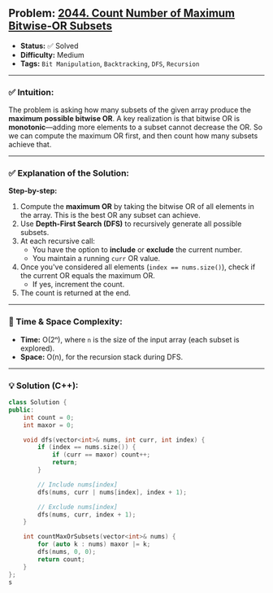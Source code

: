 ## Problem: [2044. Count Number of Maximum Bitwise-OR Subsets](https://leetcode.com/problems/count-number-of-maximum-bitwise-or-subsets/)

- **Status:** ✅ Solved  
- **Difficulty:** Medium  
- **Tags:** `Bit Manipulation`, `Backtracking`, `DFS`, `Recursion`

---

### ✅ Intuition:
The problem is asking how many subsets of the given array produce the **maximum possible bitwise OR**. A key realization is that bitwise OR is **monotonic**—adding more elements to a subset cannot decrease the OR. So we can compute the maximum OR first, and then count how many subsets achieve that.

---

### ✅ Explanation of the Solution:
**Step-by-step:**
1. Compute the **maximum OR** by taking the bitwise OR of all elements in the array. This is the best OR any subset can achieve.
2. Use **Depth-First Search (DFS)** to recursively generate all possible subsets.
3. At each recursive call:
   - You have the option to **include** or **exclude** the current number.
   - You maintain a running `curr` OR value.
4. Once you've considered all elements (`index == nums.size()`), check if the current OR equals the maximum OR.
   - If yes, increment the count.
5. The count is returned at the end.

---

### 🧠 Time & Space Complexity:
- **Time:** O(2ⁿ), where `n` is the size of the input array (each subset is explored).  
- **Space:** O(n), for the recursion stack during DFS.

---

### 💡 Solution (C++):
```cpp
class Solution {
public:
    int count = 0;
    int maxor = 0;

    void dfs(vector<int>& nums, int curr, int index) {
        if (index == nums.size()) {
            if (curr == maxor) count++;
            return;
        }

        // Include nums[index]
        dfs(nums, curr | nums[index], index + 1);

        // Exclude nums[index]
        dfs(nums, curr, index + 1);
    }

    int countMaxOrSubsets(vector<int>& nums) {
        for (auto k : nums) maxor |= k;
        dfs(nums, 0, 0);
        return count;
    }
};
s